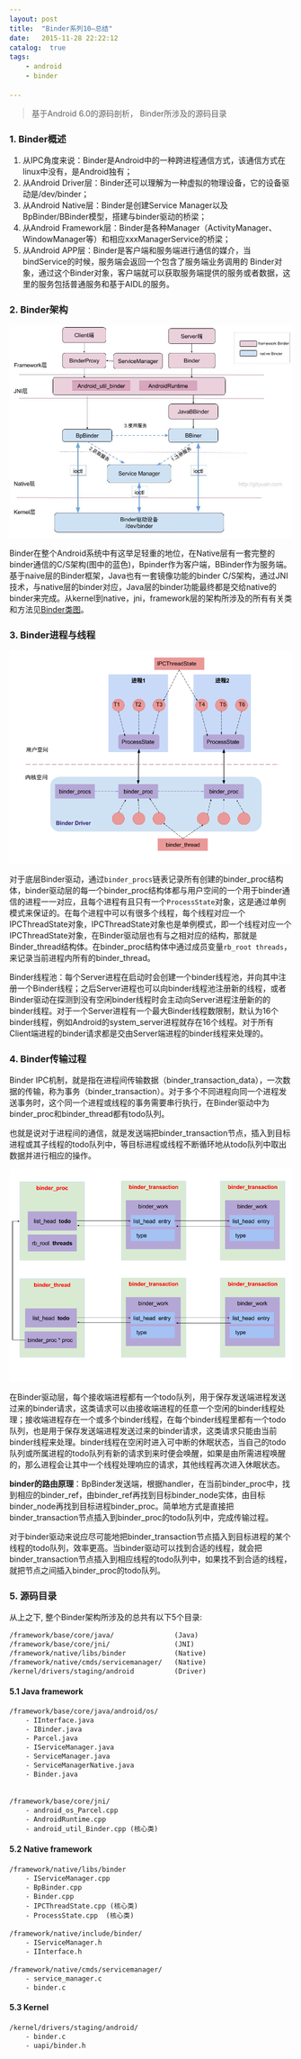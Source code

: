 ```yaml
---
layout: post
title:  "Binder系列10—总结"
date:   2015-11-28 22:22:12
catalog:  true
tags:
    - android
    - binder

---
```


> 基于Android 6.0的源码剖析， Binder所涉及的源码目录


### 1. Binder概述

1. 从IPC角度来说：Binder是Android中的一种跨进程通信方式，该通信方式在linux中没有，是Android独有；
2. 从Android Driver层：Binder还可以理解为一种虚拟的物理设备，它的设备驱动是/dev/binder；
3. 从Android Native层：Binder是创建Service Manager以及BpBinder/BBinder模型，搭建与binder驱动的桥梁；
4. 从Android Framework层：Binder是各种Manager（ActivityManager、WindowManager等）和相应xxxManagerService的桥梁；
5. 从Android APP层：Binder是客户端和服务端进行通信的媒介，当bindService的时候，服务端会返回一个包含了服务端业务调用的 Binder对象，通过这个Binder对象，客户端就可以获取服务端提供的服务或者数据，这里的服务包括普通服务和基于AIDL的服务。

### 2. Binder架构

![binder_arch](/images/binder/java_binder/java_binder.jpg)

Binder在整个Android系统中有这举足轻重的地位，在Native层有一套完整的binder通信的C/S架构(图中的蓝色)，Bpinder作为客户端，BBinder作为服务端。基于naive层的Binder框架，Java也有一套镜像功能的binder C/S架构，通过JNI技术，与native层的binder对应，Java层的binder功能最终都是交给native的binder来完成。从kernel到native，jni，framework层的架构所涉及的所有有关类和方法见[Binder类图](http://gityuan.com/2015/11/21/binder-framework/#binder-1)。


### 3. Binder进程与线程


![binder_proc_relation](/images/binder/summary/binder_proc_relation.png)

对于底层Binder驱动，通过`binder_procs`链表记录所有创建的binder_proc结构体，binder驱动层的每一个binder_proc结构体都与用户空间的一个用于binder通信的进程一一对应，且每个进程有且只有一个`ProcessState`对象，这是通过单例模式来保证的。在每个进程中可以有很多个线程，每个线程对应一个IPCThreadState对象，IPCThreadState对象也是单例模式，即一个线程对应一个IPCThreadState对象，在Binder驱动层也有与之相对应的结构，那就是Binder_thread结构体。在binder_proc结构体中通过成员变量`rb_root threads`，来记录当前进程内所有的binder_thread。

Binder线程池：每个Server进程在启动时会创建一个binder线程池，并向其中注册一个Binder线程；之后Server进程也可以向binder线程池注册新的线程，或者Binder驱动在探测到没有空闲binder线程时会主动向Server进程注册新的的binder线程。对于一个Server进程有一个最大Binder线程数限制，默认为16个binder线程，例如Android的system_server进程就存在16个线程。对于所有Client端进程的binder请求都是交由Server端进程的binder线程来处理的。


### 4. Binder传输过程

Binder IPC机制，就是指在进程间传输数据（binder_transaction_data），一次数据的传输，称为事务（binder_transaction）。对于多个不同进程向同一个进程发送事务时，这个同一个进程或线程的事务需要串行执行，在Binder驱动中为binder_proc和binder_thread都有todo队列。

也就是说对于进程间的通信，就是发送端把binder_transaction节点，插入到目标进程或其子线程的todo队列中，等目标进程或线程不断循环地从todo队列中取出数据并进行相应的操作。


![binder_transaction](/images/binder/summary/binder_transaction.png)

在Binder驱动层，每个接收端进程都有一个todo队列，用于保存发送端进程发送过来的binder请求，这类请求可以由接收端进程的任意一个空闲的binder线程处理；接收端进程存在一个或多个binder线程，在每个binder线程里都有一个todo队列，也是用于保存发送端进程发送过来的binder请求，这类请求只能由当前binder线程来处理。binder线程在空闲时进入可中断的休眠状态，当自己的todo队列或所属进程的todo队列有新的请求到来时便会唤醒，如果是由所需进程唤醒的，那么进程会让其中一个线程处理响应的请求，其他线程再次进入休眠状态。

**binder的路由原理**：BpBinder发送端，根据handler，在当前binder_proc中，找到相应的binder_ref，由binder_ref再找到目标binder_node实体，由目标binder_node再找到目标进程binder_proc。简单地方式是直接把binder_transaction节点插入到binder_proc的todo队列中，完成传输过程。

对于binder驱动来说应尽可能地把binder_transaction节点插入到目标进程的某个线程的todo队列，效率更高。当binder驱动可以找到合适的线程，就会把binder_transaction节点插入到相应线程的todo队列中，如果找不到合适的线程，就把节点之间插入binder_proc的todo队列。

### 5. 源码目录
从上之下, 整个Binder架构所涉及的总共有以下5个目录:

    /framework/base/core/java/               (Java)
    /framework/base/core/jni/                (JNI)
    /framework/native/libs/binder            (Native)
    /framework/native/cmds/servicemanager/   (Native)
    /kernel/drivers/staging/android          (Driver)


#### 5.1 Java framework
    /framework/base/core/java/android/os/  
        - IInterface.java
        - IBinder.java
        - Parcel.java
        - IServiceManager.java
        - ServiceManager.java
        - ServiceManagerNative.java
        - Binder.java  


    /framework/base/core/jni/    
        - android_os_Parcel.cpp
        - AndroidRuntime.cpp
        - android_util_Binder.cpp (核心类)

#### 5.2 Native framework

    /framework/native/libs/binder         
        - IServiceManager.cpp
        - BpBinder.cpp
        - Binder.cpp
        - IPCThreadState.cpp (核心类)
        - ProcessState.cpp  (核心类)

    /framework/native/include/binder/
        - IServiceManager.h
        - IInterface.h

    /framework/native/cmds/servicemanager/
        - service_manager.c
        - binder.c

#### 5.3 Kernel

    /kernel/drivers/staging/android/
        - binder.c
        - uapi/binder.h
